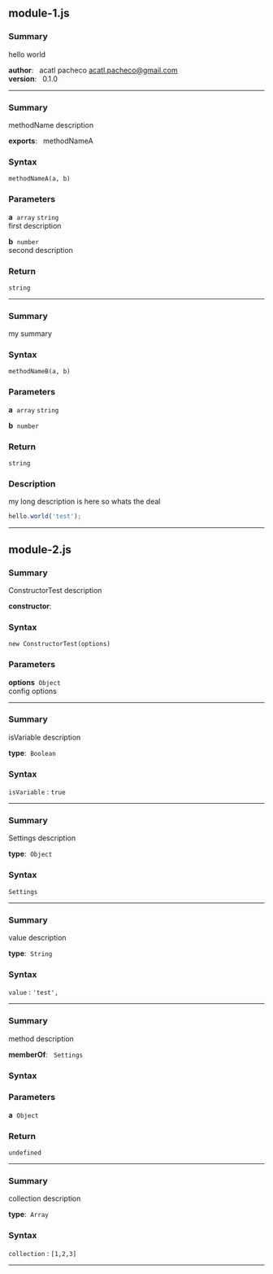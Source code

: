 
## module-1.js
### Summary
hello world

**author**: &nbsp; acatl pacheco <acatl.pacheco@gmail.com> <br>
**version**: &nbsp; 0.1.0 <br>

<hr>

### Summary
<p>methodName description</p>

**exports**: &nbsp; methodNameA <br>

### Syntax
`methodNameA(a, b)`
### Parameters
**a** &nbsp;`array` `string` <br>
first description

**b** &nbsp;`number` <br>
second description

### Return

`string` <br>

<hr>

### Summary
my summary


### Syntax
`methodNameB(a, b)`
### Parameters
**a** &nbsp;`array` `string` <br>


**b** &nbsp;`number` <br>


### Return

`string` <br>

### Description
my long description is here so whats the deal

```js
hello.world('test');
```

<hr>




## module-2.js
### Summary
<p>ConstructorTest description</p>

**constructor**: &nbsp;  <br>

### Syntax
`new ConstructorTest(options)`
### Parameters
**options** &nbsp;`Object` <br>
config options

<hr>

### Summary
<p>isVariable description</p>

**type**: &nbsp;`Boolean`   <br>

### Syntax
`isVariable` : `true`
<hr>

### Summary
<p>Settings description</p>

**type**: &nbsp;`Object`   <br>

### Syntax
`Settings` 
<hr>

### Summary
<p>value description</p>

**type**: &nbsp;`String`   <br>

### Syntax
`value` : `'test',`
<hr>

### Summary
<p>method description</p>

**memberOf**: &nbsp;  `Settings`<br>

### Syntax
### Parameters
**a** &nbsp;`Object` <br>


### Return

`undefined` <br>

<hr>

### Summary
<p>collection description</p>

**type**: &nbsp;`Array`   <br>

### Syntax
`collection` : `[1,2,3]`
<hr>



